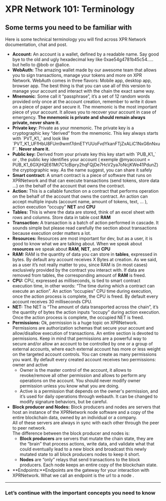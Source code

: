 # XPR Network 101: Terminology

## Some terms you need to be familiar with

Here is some technical terminology you will find across XPR Network documentation, chat and post. 

* **Account:** An account is a wallet, defined by a readable name. Say good bye to the old and ugly hexadecimal key like 0xae54g4781b45c54….. but hello to @bob or @alice.  
* **WebAuth:** The amazing wallet made by our awesome team that allows you to sign transactions, manage your tokens and more on XPR Network. WebAuth comes in three flavors: Mobile app, desktop app, browser app. The best thing is that you can use all of this version to manage your account and interact with the chain the exact same way.   
* **Mnemonic**: Some call it “passphrase”, it’s a set of 12 random words provided only once at the account creation, remember to write it down on a piece of paper and secure it. The mnemonic is the most important piece of your account. It allows you to recover your account in case of emergency. **The mnemonic is private and should remain always private, never share it.**      
* **Private key:** Private as your mnemonic. The private key is a cryptographic key “derived” from the mnemonic. This key always starts with \`PVT\_K1\_\` and look like   \`PVT\_K1\_UFfHbU8FUm9wmf7dmETYUUoFvdYkanFTjZxALiC1NxG6nNxuF\`. **Never share it.**  
* **Public key:** Derived from your private key this key start with \`PUB\_K1\_\` or , the public key identifies your account ( exemple @myaccount \= PUB\_K1\_6GXjHQE61Mt7C1cBipry2hqFQjDe7HcV2ya7oNcjKWe41PdunZ) the cryptographic way.  As the name suggest, you can share it safely   
* **Smart contract:** A smart contract is a piece of software that runs on XPRNetwork and that can execute transactions (send tokens, store data …) on the behalf of the account that owns the contract.  
* **Action:** This is a callable function on a contract that performs operation on the behalf of the account that owns the contract. An action can accept multiple inputs (account name, amount of tokens, text, … ), action execution “occupy” **NET** and **CPU**  
* **Tables:** This is where the data are stored, think of an excel sheet with rows and columns. Store data in table cost **RAM**  
* **Transaction:** A transaction is a batch of action performed in cascade. It sounds simple but please read carefully the section about transactions because execution order matters a lot.   
* **Resources:** Resources are most important for dev, but as a user, it is good to know what we are talking about. When we speak about **resources** we speak about **RAM**, **NET**, and **CPU**  
* **RAM:** RAM is the quantity of data you can store in **tables**, expressed in bytes. By default any account receives X Bytes at creation. As we said, as a user it’s not really matter to you, since RAM is (in most cases) exclusively provided by the contract you interact with. If data are removed from tables, the corresponding amount of **RAM** is freed.  
* **CPU:** CPU, expressed as milliseconds, is tied to smart contract execution time, in other words: “The time during which a contract can execute an action”. An action “occupies” CPU time during execution, once the action process is complete, the CPU is freed. By default every account receives 30 milliseconds CPU.  
* **NET:** The NET is “The amount of data transported across the chain”, it’s the quantity of bytes the action inputs “occupy” during action execution. Once the action process is complete, the occupied NET is freed.   
* **Permissions:** Ok, permission is a huge topic on XPRNetwork. Permissions are authorization schemas that secure your account and allow/disallow execution of transactions. An entire section is devoted to permissions. Keep in mind that permissions are a powerful way to secure and/or allow an account to be controlled by one or a group of external accounts, where each external account has more or less weight on the targeted account controls. You can create as many permissions you want. By default every created account receives two permissions: owner and active  
  * Owner is the master control of the account, it allows to revoke/remove all other permission and allows to perform any operations on the account. You should never modify owner permission unless you know what you are doing.  
  * Active is a permission that depends on the owner's permission, and it’s used for daily operations through webauth. It can be changed to modify signature behaviors, but be careful.   
* **Block producer and Nodes:** Block producers and nodes are servers that host an instance of the XPRNetwork node software and a copy of the entire blockchain data, owned by an individual or a company.  
  All of these servers are always in sync with each other through the peer to peer network.  
  The difference between the block producer and nodes is:   
  * **Block producers** are servers that mutate the chain state, they are the “brain” that process actions, write data, and validate what that could eventually lead to a new block and broadcast this newly mutated state to all block producers nodes  to keep it short.   
  * **Nodes** are “only” relays that send transactions to the block producers. Each node keeps an entire copy of the blockchain state.   
* **Endpoints:**Endpoints are the gateway for your interaction with XPRNetwork. What we call an endpoint is the url to a node .

---

### Let’s continue with the important concepts you need to know
